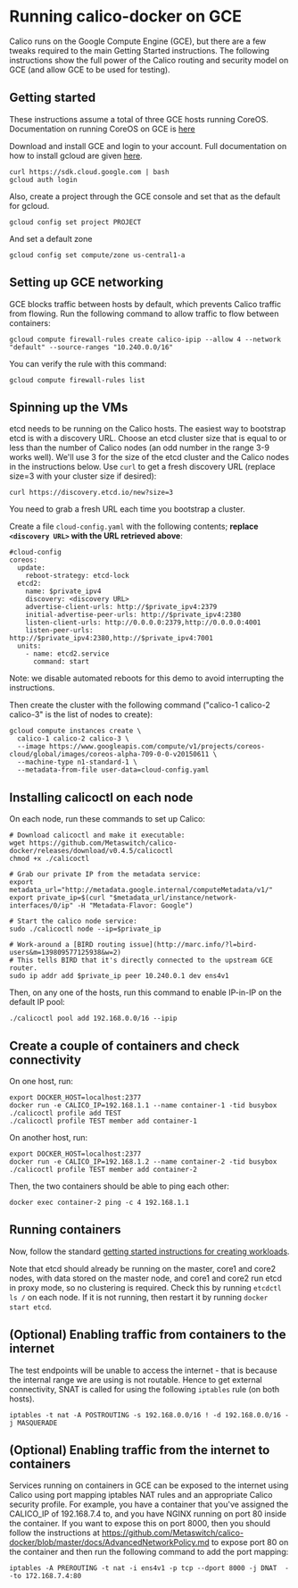 # Running calico-docker on GCE
Calico runs on the Google Compute Engine (GCE), but there are a few tweaks required to the main Getting Started instructions.  The following instructions show the full power of the Calico routing and security model on GCE (and allow GCE to be used for testing).

## Getting started
These instructions assume a total of three GCE hosts running CoreOS. Documentation on running CoreOS on GCE is [here](https://coreos.com/docs/running-coreos/cloud-providers/google-compute-engine/)

Download and install GCE and login to your account. Full documentation on how to install gcloud are given [here](https://cloud.google.com/compute/docs/gcloud-compute/).
```
curl https://sdk.cloud.google.com | bash
gcloud auth login
```
Also, create a project through the GCE console and set that as the default for gcloud.
```
gcloud config set project PROJECT
```
And set a default zone
```
gcloud config set compute/zone us-central1-a
```
## Setting up GCE networking
GCE blocks traffic between hosts by default, which prevents Calico traffic from flowing.  Run the following command to allow traffic to flow between containers:
```
gcloud compute firewall-rules create calico-ipip --allow 4 --network "default" --source-ranges "10.240.0.0/16"
```
You can verify the rule with this command:
```
gcloud compute firewall-rules list
```

## Spinning up the VMs
etcd needs to be running on the Calico hosts.  The easiest way to bootstrap etcd is with a discovery URL.  Choose an etcd cluster size that is equal to or less than the number of Calico nodes (an odd number in the range 3-9 works well).  We'll use 3 for the size of the etcd cluster and the Calico nodes in the instructions below.  Use `curl` to get a fresh discovery URL (replace size=3 with your cluster size if desired):
```
curl https://discovery.etcd.io/new?size=3
```
You need to grab a fresh URL each time you bootstrap a cluster.

Create a file `cloud-config.yaml` with the following contents; **replace `<discovery URL>` with the URL retrieved above**:
```
#cloud-config
coreos:
  update:
    reboot-strategy: etcd-lock
  etcd2:
    name: $private_ipv4
    discovery: <discovery URL>
    advertise-client-urls: http://$private_ipv4:2379
    initial-advertise-peer-urls: http://$private_ipv4:2380
    listen-client-urls: http://0.0.0.0:2379,http://0.0.0.0:4001
    listen-peer-urls: http://$private_ipv4:2380,http://$private_ipv4:7001
  units:
    - name: etcd2.service
      command: start

```
Note: we disable automated reboots for this demo to avoid interrupting the instructions.

Then create the cluster with the following command ("calico-1 calico-2 calico-3" is the list of nodes to create):
```
gcloud compute instances create \
  calico-1 calico-2 calico-3 \
  --image https://www.googleapis.com/compute/v1/projects/coreos-cloud/global/images/coreos-alpha-709-0-0-v20150611 \
  --machine-type n1-standard-1 \
  --metadata-from-file user-data=cloud-config.yaml
```

## Installing calicoctl on each node
On each node, run these commands to set up Calico:
```
# Download calicoctl and make it executable:
wget https://github.com/Metaswitch/calico-docker/releases/download/v0.4.5/calicoctl
chmod +x ./calicoctl

# Grab our private IP from the metadata service:
export metadata_url="http://metadata.google.internal/computeMetadata/v1/"
export private_ip=$(curl "$metadata_url/instance/network-interfaces/0/ip" -H "Metadata-Flavor: Google")

# Start the calico node service:
sudo ./calicoctl node --ip=$private_ip

# Work-around a [BIRD routing issue](http://marc.info/?l=bird-users&m=139809577125938&w=2)
# This tells BIRD that it's directly connected to the upstream GCE router.
sudo ip addr add $private_ip peer 10.240.0.1 dev ens4v1
```
Then, on any one of the hosts, run this command to enable IP-in-IP on the default IP pool:
```
./calicoctl pool add 192.168.0.0/16 --ipip
```

## Create a couple of containers and check connectivity
On one host, run:
```
export DOCKER_HOST=localhost:2377
docker run -e CALICO_IP=192.168.1.1 --name container-1 -tid busybox
./calicoctl profile add TEST
./calicoctl profile TEST member add container-1
```
On another host, run:
```
export DOCKER_HOST=localhost:2377
docker run -e CALICO_IP=192.168.1.2 --name container-2 -tid busybox
./calicoctl profile TEST member add container-2
```
Then, the two containers should be able to ping each other:
```
docker exec container-2 ping -c 4 192.168.1.1
```
## Running containers
Now, follow the standard [getting started instructions for creating workloads](https://github.com/Metaswitch/calico-docker/blob/master/docs/GettingStarted.md#creating-networked-endpoints).

Note that etcd should already be running on the master, core1 and core2 nodes, with data stored on the master node, and core1 and core2 run etcd in proxy mode, so no clustering is required.  Check this by running ```etcdctl ls /``` on each node.  If it is not running, then restart it by running ```docker start etcd```.

## (Optional) Enabling traffic from containers to the internet
The test endpoints will be unable to access the internet - that is because the internal range we are using is not routable. Hence to get external connectivity, SNAT is called for using the following `iptables` rule (on both hosts).

```
iptables -t nat -A POSTROUTING -s 192.168.0.0/16 ! -d 192.168.0.0/16 -j MASQUERADE
```

## (Optional) Enabling traffic from the internet to containers
Services running on containers in GCE can be exposed to the internet using Calico using port mapping iptables NAT rules and an appropriate Calico security profile.  For example, you have a container that you've assigned the CALICO_IP of 192.168.7.4 to, and you have NGINX running on port 80 inside the container. If you want to expose this on port 8000, then you should follow the instructions at https://github.com/Metaswitch/calico-docker/blob/master/docs/AdvancedNetworkPolicy.md to expose port 80 on the container and then run the following command to add the port mapping:

```
iptables -A PREROUTING -t nat -i ens4v1 -p tcp --dport 8000 -j DNAT  --to 172.168.7.4:80
```
